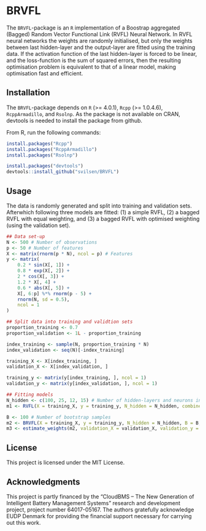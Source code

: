 # BRVFL
The `BRVFL`-package is an `R` implementation of a Boostrap aggregated (Bagged) Random Vector Functional Link (RVFL) Neural Network. In RVFL neural networks the weights are randomly initialised, but only the weights between last hidden-layer and the output-layer are fitted using the training data. If the activation function of the last hidden-layer is forced to be linear, and the loss-function is the sum of squared errors, then the resulting optimisation problem is equivalent to that of a linear model, making optimisation fast and efficient. 

## Installation

The `BRVFL`-package depends on `R` (>= 4.0.1), `Rcpp` (>= 1.0.4.6), `RcppArmadillo`, and `Rsolnp`. As the package is not available on CRAN, devtools is needed to install the package from github. 

From R, run the following commands:  

```r
install.packages("Rcpp")
install.packages("RcppArmadillo")
install.packages("Rsolnp")

install.packages("devtools")
devtools::install_github("svilsen/BRVFL")
```

## Usage
The data is randomly generated and split into training and validation sets. Afterwhich following three models are fitted: (1) a simple RVFL, (2) a bagged RVFL with equal weighting, and (3) a bagged RVFL with optimised weighting (using the validation set).

```r
## Data set-up
N <- 500 # Number of observations
p <- 50 # Number of features
X <- matrix(rnorm(p * N), ncol = p) # Features 
y <- matrix( 
    0.2 * sin(X[, 1]) + 
    0.8 * exp(X[, 2]) + 
    2 * cos(X[, 3]) +
    1.2 * X[, 4] + 
    0.6 * abs(X[, 5]) + 
    X[, 6:p] %*% rnorm(p - 5) + 
    rnorm(N, sd = 0.5), 
    ncol = 1
)

## Split data into training and validtion sets
proportion_training <- 0.7
proportion_validation <- 1L - proportion_training

index_training <- sample(N, proportion_training * N)
index_validation <- seq(N)[-index_training]

training_X <- X[index_training, ]
validation_X <- X[index_validation, ]

training_y <- matrix(y[index_training, ], ncol = 1)
validation_y <- matrix(y[index_validation, ], ncol = 1)

## Fitting models
N_hidden <- c(100, 25, 12, 15) # Number of hidden-layers and neurons in each layer.
m1 <- RVFL(X = training_X, y = training_y, N_hidden = N_hidden, combine_input = TRUE)

B <- 100 # Number of bootstrap samples
m2 <- BRVFL(X = training_X, y = training_y, N_hidden = N_hidden, B = B, combine_input = TRUE)
m3 <- estimate_weights(m2, validation_X = validation_X, validation_y = validation_y)
```

## License

This project is licensed under the MIT License.

## Acknowledgments

This project is partly financed by the “CloudBMS – The New Generation of Intelligent Battery Management Systems” research and development project, project number 64017-05167. The authors gratefully acknowledge EUDP Denmark for providing the financial support necessary for carrying out this work.


